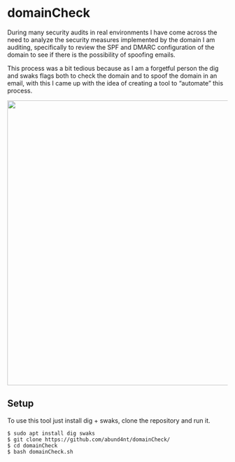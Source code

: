 # domainCheck

During many security audits in real environments I have come across the need to analyze the security measures implemented by the domain I am auditing, specifically to review the SPF and DMARC configuration of the domain to see if there is the possibility of spoofing emails.

This process was a bit tedious because as I am a forgetful person the dig and swaks flags both to check the domain and to spoof the domain in an email, with this I came up with the idea of creating a tool to “automate” this process.

<div align="center">
  <img src="https://i.imgur.com/0JO50XF.png" width="650px" />
</div>

## Setup

To use this tool just install dig + swaks, clone the repository and run it.

```shell
$ sudo apt install dig swaks
$ git clone https://github.com/abund4nt/domainCheck/
$ cd domainCheck
$ bash domainCheck.sh
```
